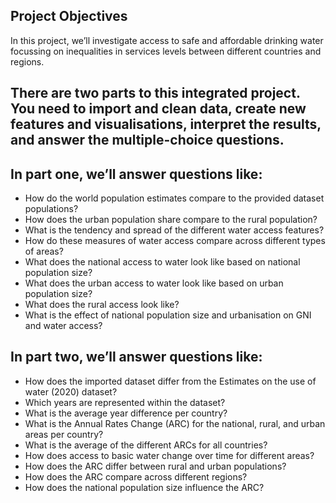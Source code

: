 ## Project Objectives
In this project, we’ll investigate access to safe and affordable drinking water focussing on inequalities in services levels between different countries and regions.

## There are two parts to this integrated project. You need to import and clean data, create new features and visualisations, interpret the results, and answer the multiple-choice questions.

## In part one, we’ll answer questions like:
- How do the world population estimates compare to the provided dataset populations?
- How does the urban population share compare to the rural population?
- What is the tendency and spread of the different water access features?
- How do these measures of water access compare across different types of areas?
- What does the national access to water look like based on national population size?
- What does the urban access to water look like based on urban population size?
- What does the rural access look like?
- What is the effect of national population size and urbanisation on GNI and water access?

## In part two, we’ll answer questions like:
- How does the imported dataset differ from the Estimates on the use of water (2020) dataset? 
- Which years are represented within the dataset?
- What is the average year difference per country? 
- What is the Annual Rates Change (ARC) for the national, rural, and urban areas per country?
- What is the average of the different ARCs for all countries?
- How does access to basic water change over time for different areas?
- How does the ARC differ between rural and urban populations?
- How does the ARC compare across different regions?
- How does the national population size influence the ARC?
